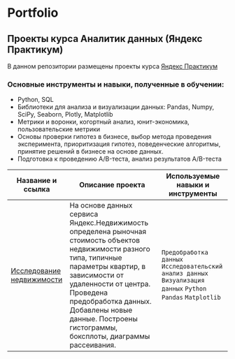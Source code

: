 # Portfolio

## Проекты курса Аналитик данных (Яндекс Практикум)

В данном репозитории размещены проекты курса [Яндекс Практикум](https://practicum.yandex.ru/data-analyst/ "Яндекс Практикум")

### Основные инструменты и навыки, полученные в обучении:

- Python, SQL
- Библиотеки для анализа и визуализации данных: Pandas, Numpy, SciPy, Seaborn, Plotly, Matplotlib
- Метрики и воронки, когортный анализ, юнит-экономика, пользовательские метрики
- Основы проверки гипотез в бизнесе, выбор метода проведения эксперимента, приоритизация гипотез, поведенческие алгоритмы, принятие решений в бизнесе на основе данных.
- Подготовка к проведению A/B-теста, анализ результатов A/B-теста


| Название и ссылка | Описание проекта | Используемые навыки и инструменты |
| ------ | ------ | ------ |
| [Исследование недвижимости](https://github.com/D-e-n-mark/Practicum/tree/main/3.%20real%20estate) | На основе данных сервиса Яндекс.Недвижимость определена рыночная стоимость объектов недвижимости разного типа, типичные параметры квартир, в зависимости от удаленности от центра. Проведена предобработка данных. Добавлены новые данные. Построены гистограммы, боксплоты, диаграммы рассеивания. | ``Предобработка данных`` ``Исследовательский анализ данных`` ``Визуализация данных`` ``Python`` ``Pandas`` ``Matplotlib`` |
